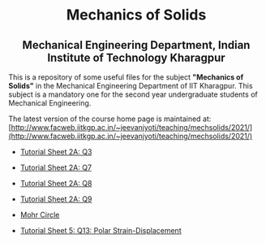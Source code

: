 <h1 align="center"> Mechanics of Solids</h1>
<h2 align="center">Mechanical Engineering Department, Indian Institute of Technology Kharagpur</h2>



This is a repository of some useful files for the subject __"Mechanics of
Solids"__ in the Mechanical Engineering Department of IIT Kharagpur. This
subject is a mandatory one for the second year undergraduate students of
Mechanical Engineering. 

The latest version of the course home page is maintained at: [http://www.facweb.iitkgp.ac.in/~jeevanjyoti/teaching/mechsolids/2021/](http://www.facweb.iitkgp.ac.in/~jeevanjyoti/teaching/mechsolids/2021/)


* [Tutorial Sheet 2A: Q3](https://nbviewer.jupyter.org/github/jeevanjyoti4/mechsolids/blob/master/TS2A-Q3.ipynb)

* [Tutorial Sheet 2A: Q7](https://nbviewer.jupyter.org/github/jeevanjyoti4/mechsolids/blob/master/TS2A-Q7.ipynb)

* [Tutorial Sheet 2A: Q8](https://nbviewer.jupyter.org/github/jeevanjyoti4/mechsolids/blob/master/TS2A-Q8.ipynb)

* [Tutorial Sheet 2A: Q9](https://nbviewer.jupyter.org/github/jeevanjyoti4/mechsolids/blob/master/TS2A-Q9.ipynb)

* [Mohr Circle](https://nbviewer.jupyter.org/github/jeevanjyoti4/mechsolids/blob/master/Mohr_Circle.ipynb)

* [Tutorial Sheet 5: Q13: Polar Strain-Displacement](https://nbviewer.jupyter.org/github/jeevanjyoti4/mechsolids/blob/master/TS5-Q13_polar_strain-displ.ipynb)
